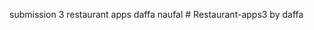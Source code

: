 submission 3 restaurant apps daffa naufal
#   R e s t a u r a n t - a p p s 3   b y   d a f f a  
 